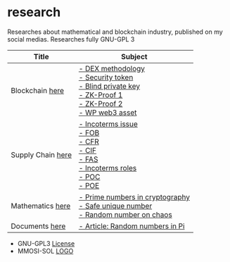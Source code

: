 # research
Researches about mathematical and blockchain industry, published on my social medias. Researches fully GNU-GPL 3

| Title | Subject |
|----|----|
| Blockchain [here](https://github.com/mosi-arch/research/tree/main/Blockchain) | [- DEX methodology](https://github.com/mosi-arch/research/blob/main/Blockchain/01-dex-methodology.md) <br /> [- Security token](https://github.com/mosi-arch/research/blob/main/Blockchain/02-security-token.md) <br /> [- Blind private key](https://github.com/mosi-arch/research/blob/main/Blockchain/03-blind-private-key.md) <br /> [- ZK-Proof 1](https://github.com/mosi-arch/research/blob/main/Blockchain/04-zk-proof-01.md) <br /> [- ZK-Proof 2](https://github.com/mosi-arch/research/blob/main/Blockchain/05-zk-proof-02.md) <br /> [- WP web3 asset](https://github.com/mosi-arch/research/blob/main/Blockchain/06-wordpress-web3-theme.md) |
| Supply Chain [here](https://github.com/mosi-arch/research/tree/main/SupplyChain) | [- Incoterms issue](https://github.com/mosi-arch/research/blob/main/SupplyChain/01-incoterms-issue.md) <br /> [- FOB](https://github.com/mosi-arch/research/blob/main/SupplyChain/02-incoterms-FOB.md) <br /> [- CFR](https://github.com/mosi-arch/research/blob/main/SupplyChain/03-incoterms-CFR.md) <br /> [- CIF](https://github.com/mosi-arch/research/blob/main/SupplyChain/04-incoterms-CIF.md) <br /> [- FAS](https://github.com/mosi-arch/research/blob/main/SupplyChain/05-incoterms-FAS.md) <br /> [- Incoterms roles](https://github.com/mosi-arch/research/blob/main/SupplyChain/06-incoterms-roles-example.md) <br /> [- POC](https://github.com/mosi-arch/research/blob/main/SupplyChain/07-proof-of-coverage.md) <br /> [- POE](https://github.com/mosi-arch/research/blob/main/SupplyChain/08-proof-of-exist.md) |
| Mathematics [here](https://github.com/mosi-arch/research/tree/main/Mathematics) | [- Prime numbers in cryptography](https://github.com/mosi-arch/research/blob/main/Mathematics/01-prime-number-cryptography.md) <br /> [- Safe unique number](https://github.com/mosi-arch/research/blob/main/Mathematics/02-safe-unique-random-number.md) <br /> [- Random number on chaos](https://github.com/mosi-arch/research/blob/main/Mathematics/03-random-chaos-random-matrix.md) |
| Documents [here](https://github.com/mosi-arch/research/tree/main/Documents) | [- Article: Random numbers in Pi](https://github.com/mosi-arch/research/blob/main/Documents/Article%20on%20random%20numbers%20and%20pi%20algorithm.pdf) |

- GNU-GPL3 [License](https://github.com/mosi-arch/research/blob/main/LICENSE)
- MMOSI-SOL [LOGO](https://github.com/mosi-arch/research/blob/main/MOSiSOL.txt)
